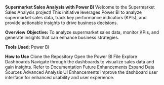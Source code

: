 **Supermarket Sales Analysis with Power BI**
Welcome to the Supermarket Sales Analysis project! This initiative leverages Power BI to analyze supermarket sales data, track key performance indicators (KPIs), and provide actionable insights to drive business decisions.

**Overview**
**Objective:** To analyze supermarket sales data, monitor KPIs, and generate insights that can enhance business strategies.

**Tools Used**: Power BI

**How to Use**
Clone the Repository
Open the Power BI File
Explore Dashboards
Navigate through the dashboards to visualize sales data and gain insights.
Refer to Documentation
Future Enhancements
Expand Data Sources
Advanced Analysis
UI Enhancements
Improve the dashboard user interface for enhanced usability and user experience.
